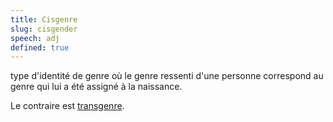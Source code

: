 ```yaml
---
title: Cisgenre
slug: cisgender
speech: adj
defined: true
---
```


type d'identité de genre où le genre ressenti d'une personne correspond au genre qui lui a été assigné à la naissance.

Le contraire est [transgenre](/definitions/transgender).
